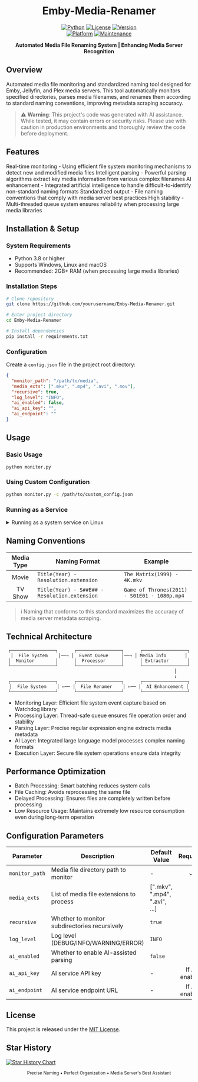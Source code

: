 <div align="center">
  
# Emby-Media-Renamer

<p align="center">
  <a href="https://www.python.org"><img src="https://img.shields.io/badge/Python-3.8+-4B8BBE?style=for-the-badge&logo=python&logoColor=white" alt="Python"/></a>
  <a href="LICENSE"><img src="https://img.shields.io/badge/License-MIT-green?style=for-the-badge" alt="License"/></a>
  <a href="#"><img src="https://img.shields.io/badge/Version-1.0.0-blue?style=for-the-badge" alt="Version"/></a>
  <br/>
  <a href="#"><img src="https://img.shields.io/badge/Platform-Windows%20|%20Linux%20|%20MacOS-lightgrey?style=for-the-badge" alt="Platform"/></a>
  <a href="https://github.com/yourusername/Emby-Media-Renamer/issues"><img src="https://img.shields.io/badge/Maintenance-Active-brightgreen?style=for-the-badge" alt="Maintenance"/></a>
</p>

**Automated Media File Renaming System | Enhancing Media Server Recognition**

</div>

## Overview

Automated media file monitoring and standardized naming tool designed for Emby, Jellyfin, and Plex media servers. This tool automatically monitors specified directories, parses media filenames, and renames them according to standard naming conventions, improving metadata scraping accuracy.

> ⚠️ **Warning**: This project's code was generated with AI assistance. While tested, it may contain errors or security risks. Please use with caution in production environments and thoroughly review the code before deployment.

## Features

Real-time monitoring - Using efficient file system monitoring mechanisms to detect new and modified media files
Intelligent parsing - Powerful parsing algorithms extract key media information from various complex filenames
AI enhancement - Integrated artificial intelligence to handle difficult-to-identify non-standard naming formats
Standardized output - File naming conventions that comply with media server best practices
High stability - Multi-threaded queue system ensures reliability when processing large media libraries

## Installation & Setup

### System Requirements

- Python 3.8 or higher
- Supports Windows, Linux and macOS
- Recommended: 2GB+ RAM (when processing large media libraries)

### Installation Steps

```bash
# Clone repository
git clone https://github.com/yourusername/Emby-Media-Renamer.git

# Enter project directory
cd Emby-Media-Renamer

# Install dependencies
pip install -r requirements.txt
```

### Configuration

Create a `config.json` file in the project root directory:

```json
{
  "monitor_path": "/path/to/media",
  "media_exts": [".mkv", ".mp4", ".avi", ".mov"],
  "recursive": true,
  "log_level": "INFO",
  "ai_enabled": false,
  "ai_api_key": "",
  "ai_endpoint": ""
}
```

## Usage

### Basic Usage

```bash
python monitor.py
```

### Using Custom Configuration

```bash
python monitor.py -c /path/to/custom_config.json
```

### Running as a Service

<details>
<summary>Running as a system service on Linux</summary>

```bash
# Create service file
sudo nano /etc/systemd/system/emby-media-renamer.service

# Add the following content
[Unit]
Description=Emby Media Renamer Service
After=network.target

[Service]
User=your_username
WorkingDirectory=/path/to/Emby-Media-Renamer
ExecStart=/usr/bin/python3 monitor.py
Restart=on-failure
RestartSec=5

[Install]
WantedBy=multi-user.target

# Enable and start service
sudo systemctl enable emby-media-renamer.service
sudo systemctl start emby-media-renamer.service
```
</details>

## Naming Conventions

| Media Type | Naming Format                                | Example                                      |
|:-------:|----------------------------------------------|----------------------------------------------|
| Movie | `Title(Year) - Resolution.extension`         | `The Matrix(1999) - 4K.mkv`                  |
| TV Show | `Title(Year) - S##E## - Resolution.extension` | `Game of Thrones(2011) - S01E01 - 1080p.mp4` |

> ℹ️ Naming that conforms to this standard maximizes the accuracy of media server metadata scraping.

## Technical Architecture

<div align="center">
  
```
┌─────────────────┐      ┌─────────────────┐      ┌─────────────────┐
│  File System    │──→ │  Event Queue     │──→ │ Media Info       │
│  Monitor        │      │  Processor      │      │ Extractor       │
└─────────────────┘      └─────────────────┘      └─────────────────┘
                                                          │
                                                          ↓
┌─────────────────┐      ┌─────────────────┐      ┌─────────────────┐
│  File System    │ ←── │  File Renamer    │ ←── │  AI Enhancement │
└─────────────────┘      └─────────────────┘      └─────────────────┘
```

</div>

- Monitoring Layer: Efficient file system event capture based on Watchdog library
- Processing Layer: Thread-safe queue ensures file operation order and stability
- Parsing Layer: Precise regular expression engine extracts media metadata
- AI Layer: Integrated large language model processes complex naming formats
- Execution Layer: Secure file system operations ensure data integrity

## Performance Optimization

- Batch Processing: Smart batching reduces system calls
- File Caching: Avoids reprocessing the same file
- Delayed Processing: Ensures files are completely written before processing
- Low Resource Usage: Maintains extremely low resource consumption even during long-term operation

## Configuration Parameters

| Parameter | Description | Default Value | Required |
|-----|------|-------|:----:|
| `monitor_path` | Media file directory path to monitor | - | ✓ |
| `media_exts` | List of media file extensions to process | [".mkv", ".mp4", ".avi", ...] | |
| `recursive` | Whether to monitor subdirectories recursively | `true` | |
| `log_level` | Log level (DEBUG/INFO/WARNING/ERROR) | `INFO` | |
| `ai_enabled` | Whether to enable AI-assisted parsing | `false` | |
| `ai_api_key` | AI service API key | - | If AI enabled |
| `ai_endpoint` | AI service endpoint URL | - | If AI enabled |

## License

This project is released under the [MIT License](LICENSE).

## Star History

[![Star History Chart](https://api.star-history.com/svg?repos=violetj10/Emby-Media-Renamer&type=Date)](https://star-history.com/#violetj10/Emby-Media-Renamer&type=Date)

<div align="center">
<sub>Precise Naming • Perfect Organization • Media Server's Best Assistant</sub>
</div>